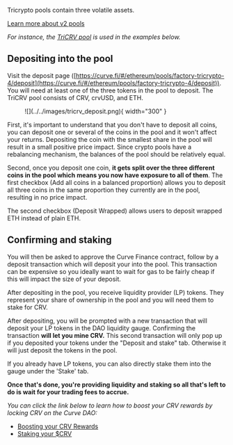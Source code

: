 Tricrypto pools contain three volatile assets.

[Learn more about v2 pools](../../lp/overview.md)

*For instance, the [TriCRV pool](https://curve.fi/#/ethereum/pools/factory-tricrypto-4/deposit) is used in the examples below.*

## **Depositing into the pool**
Visit the deposit page ([https://curve.fi/#/ethereum/pools/factory-tricrypto-4/deposit](https://curve.fi/#/ethereum/pools/factory-tricrypto-4/deposit)). You will need at least one of the three tokens in the pool to deposit. The TriCRV pool consists of CRV, crvUSD, and ETH.

<figure markdown>
  ![](../../images/tricrv_deposit.png){ width="300" }
  <figcaption></figcaption>
</figure>

First, it's important to understand that you don't have to deposit all coins, you can deposit one or several of the coins in the pool and it won't affect your returns. Depositing the coin with the smallest share in the pool will result in a small positive price impact. Since crypto pools have a rebalancing mechanism, the balances of the pool should be relatively equal.

Second, once you deposit one coin, **it gets split over the three different coins in the pool which means you now have exposure to all of them**. The first checkbox (Add all coins in a balanced proportion) allows you to deposit all three coins in the same proportion they currently are in the pool, resulting in no price impact.

The second checkbox (Deposit Wrapped) allows users to deposit wrapped ETH instead of plain ETH.


## **Confirming and staking**

You will then be asked to approve the Curve Finance contract, follow by a deposit transaction which will deposit your into the pool. This transaction can be expensive so you ideally want to wait for gas to be fairly cheap if this will impact the size of your deposit.

After depositing in the pool, you receive liquidity provider (LP) tokens. They represent your share of ownership in the pool and you will need them to stake for CRV.

After depositing, you will be prompted with a new transaction that will deposit your LP tokens in the DAO liquidity gauge. Confirming the transaction **will let you mine CRV.** This second transaction will only pop up if you deposited your tokens under the "Deposit and stake" tab. Otherwise it will just deposit the tokens in the pool. 

If you already have LP tokens, you can also directly stake them into the gauge under the 'Stake' tab.

**Once that's done, you're providing liquidity and staking so all that's left to do is wait for your trading fees to accrue.**

*You can click the link below to learn how to boost your CRV rewards by locking CRV on the Curve DAO:*

- [Boosting your CRV Rewards](../../reward-gauges/boosting-your-crv-rewards.md)
- [Staking your $CRV](../../vecrv/locking-your-crv.md)